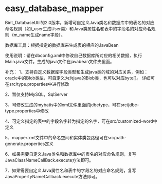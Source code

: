 # easy_database_mapper

Bint_DatabaseUtil的2.0版本，新增可自定义Java类名和数据库中的表名的对应命名规则（如t_user生成User类）和Java类属性名和表中的字段名的对应命名规则（m_name生成name字段）。


数据库工具：根据指定的数据库来生成表的相应的JavaBean

使用说明：请在dbconfig.xml中修改自己数据库所对应的相关数据，执行Main.java文件。生成的java文件在javabean文件夹里面。

补充： 1、支持自定义数据库字段类型和生成java类的域的对应关系，例如：oracle中的Blob类型，可自定义为为java的Blob类，也可以对应byte[]。 详细可在src/type.properties中进行修改

2、暂仅支持MySQL，SqlServer

3、可修改生成的mybatis中的xml文件里面的jdbctype，可在src/jdbc-type.properties中修改

4、可定义指定的表中的字段名字转为指定的名字，可在src/customized-word中定义

5、mapper.xml文件中的命名空间和实体类包路径可在src/path-generate.properties定义

6、如果需要自定义Java类名和数据库中的表名的对应命名规则，复写JavaClassNameCallBack.execute方法即可。

7、如果需要自定义Java属性名和表中的字段名的对应命名规则，复写JavaPropertyNameCallback.execute方法即可。
